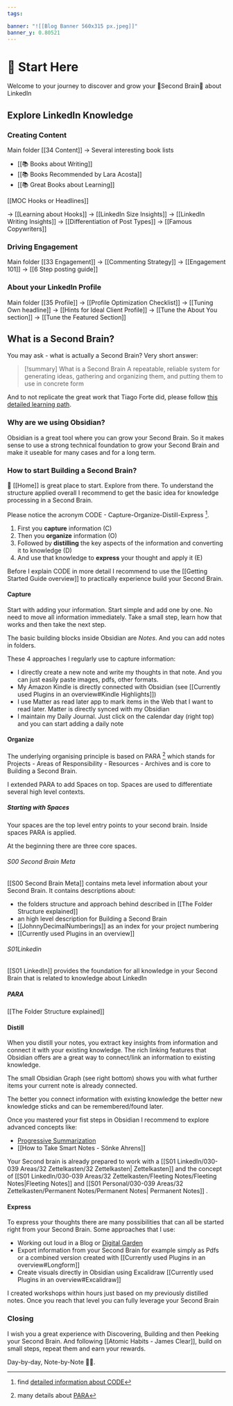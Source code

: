 ```yaml
---
tags: 

banner: "![[Blog Banner 560x315 px.jpeg]]"
banner_y: 0.80521
---
```

# 🌱 Start Here

Welcome to your journey to discover and grow your 🧠Second Brain🧠 about LinkedIn

## Explore LinkedIn Knowledge

### Creating Content
Main folder [[34 Content]]
→ Several interesting book lists 
+ [[📚 Books about Writing]]
+ [[📚 Books Recommended by Lara Acosta]]
+ [[📚 Great Books about Learning]]

[[MOC Hooks or Headlines]]

→ [[Learning about Hooks]]
→ [[LinkedIn Size Insights]]
→ [[LinkedIn Writing Insights]]
→ [[Differentiation of Post Types]]
→ [[Famous Copywriters]]

### Driving Engagement
Main folder [[33 Engagement]]
→ [[Commenting Strategy]]
→ [[Engagement 101]]
→ [[6 Step posting guide]]

### About your LinkedIn Profile
Main folder [[35 Profile]]
→ [[Profile Optimization Checklist]]
→ [[Tuning Own headline]]
→ [[Hints for Ideal Client Profile]]
→ [[Tune the About You section]]
→ [[Tune the Featured Section]]

## What is a Second Brain?
You may ask - what is actually a Second Brain? Very short answer:

> [!summary] What is a Second Brain
> A repeatable, reliable system for generating ideas, gathering and organizing them, and putting them to use in concrete form


And to not replicate the great work that Tiago Forte did, please follow [this detailed learning path](https://digital-garden.ontheagilepath.net/moc-building-a-2nd-brain).

### Why are we using Obsidian?
Obsidian is a great tool where you can grow your Second Brain. So it makes sense to use a strong technical foundation to grow your Second Brain and make it useable for many cases and for a long term. 


### How to start Building a Second Brain?
🏡 [[Home]]  is great place to start. Explore from there. To understand the structure applied overall I recommend to get the basic idea for knowledge processing in a Second Brain. 

Please notice the acronym CODE - Capture-Organize-Distill-Express [^1]. 

1) First you **capture** information (C)
2) Then you **organize** information (O)
3) Followed by **distilling** the key aspects of the information and converting it to knowledge (D)
4) And use that knowledge to **express** your thought and apply it (E)

Before I explain CODE in more detail I recommend to use the [[Getting Started Guide overview]]  to practically experience build your Second Brain. 

#### Capture
Start with adding your information. Start simple and add one by one. No need to move all information immediately. Take a small step, learn how that works and then take the next step. 

The basic building blocks inside Obsidian are *Notes*. And you can add notes in folders. 

These 4 approaches I regularly use to capture information:
+ I directly create a new note and write my thoughts in that note. And you can just easily paste images, pdfs, other formats. 
+ My Amazon Kindle is directly connected with Obsidian (see [[Currently used Plugins in an overview#Kindle Highlights]])
+ I use Matter as read later app to mark items in the Web that I want to read later. Matter is directly synced with my Obsidian
+ I maintain my Daily Journal. Just click on the calendar day (right top) and you can start adding a daily note

#### Organize
The underlying organising principle is based on PARA [^2] which stands for Projects - Areas of Responsibility - Resources - Archives and is core to Building a Second Brain. 

I extended PARA to add Spaces on top. Spaces are used to differentiate several high level contexts. 

##### Starting with Spaces
Your spaces are the top level entry points to your second brain. Inside spaces PARA is applied.

At the beginning there are three core spaces.

###### S00 Second Brain Meta
[[S00 Second Brain Meta]] contains meta level information about your Second Brain. It contains descriptions about:
+ the folders structure and approach behind described in [[The Folder Structure explained]]
+ an high level description for Building a Second Brain
+ [[JohnnyDecimalNumberings]] as an index for your project numbering
+ [[Currently used Plugins in an overview]]

###### S01Linkedin
[[S01 LinkedIn]] provides the foundation for all knowledge in your Second Brain that is related to knowledge about LinkedIn

##### PARA
[[The Folder Structure explained]]

#### Distill
When you distill your notes, you extract key insights from information and connect it with your existing knowledge. The rich linking features that Obsidian offers are a great way to connect/link an information to existing knowledge. 

The small Obsidian Graph (see right bottom) shows you with what further items your current note is already connected. 

The better you connect information with existing knowledge the better new knowledge sticks and can be remembered/found later.

Once you mastered your fist steps in Obsidian I recommend to explore advanced concepts like:
+ [Progressive Summarization](https://digital-garden.ontheagilepath.net/progressive-summarization)
+ [[How to Take Smart Notes - Sönke Ahrens]]

Your Second brain is already prepared to work with a [[S01 LinkedIn/030-039 Areas/32 Zettelkasten/32 Zettelkasten| Zettelkasten]] and the concept of [[S01 LinkedIn/030-039 Areas/32 Zettelkasten/Fleeting Notes/Fleeting Notes|Fleeting Notes]] and [[S01 Personal/030-039 Areas/32 Zettelkasten/Permanent Notes/Permanent Notes| Permanent Notes]] . 

#### Express
To express your thoughts there are many possibilities that can all be started right from your Second Brain. Some approaches that I use:
+ Working out loud in a Blog or [Digital Garden](https://digital-garden.ontheagilepath.net/)
+ Export information from your Second Brain for example simply as Pdfs or a combined version created with [[Currently used Plugins in an overview#Longform]]
+ Create visuals directly in Obsidian using Excalidraw [[Currently used Plugins in an overview#Excalidraw]]

I created workshops within hours just based on my previously distilled notes. Once you reach that level you can fully leverage your Second Brain

### Closing
I wish you a great experience with Discovering, Building and then Peeking your Second Brain. And following [[Atomic Habits - James Clear]], build on small steps, repeat them and earn your rewards. 

Day-by-day, Note-by-Note 🚀🧠.


[^1]: find [detailed information about CODE](https://digital-garden.ontheagilepath.net/moc-building-a-2nd-brain)
[^2]: many details about [PARA](https://digital-garden.ontheagilepath.net/para-blog-by-tiago-forte)
